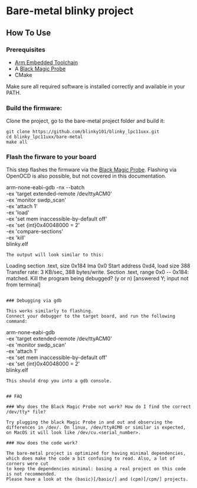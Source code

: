 # Bare-metal blinky project

## How To Use

### Prerequisites

- [Arm Embedded Toolchain](https://developer.arm.com/open-source/gnu-toolchain/gnu-rm/downloads)
- A [Black Magic Probe](https://github.com/blacksphere/blackmagic/wiki)
- CMake

Make sure all required software is installed correctly and available in your PATH.

### Build the firmware:

Clone the project, go to the bare-metal project folder and build it:
```
git clone https://github.com/blinky101/blinky_lpc11uxx.git
cd blinky_lpc11uxx/bare-metal
make all
```

### Flash the firware to your board

This step flashes the firmware via the [Black Magic Probe](https://github.com/blacksphere/blackmagic/wiki). Flashing via OpenOCD is also possible, but not covered in this documentation.

arm-none-eabi-gdb -nx --batch \
-ex 'target extended-remote /dev/ttyACM0' \
-ex 'monitor swdp_scan' \
-ex 'attach 1' \
-ex 'load' \
-ex 'set mem inaccessible-by-default off' \
-ex 'set {int}0x40048000 = 2' \
-ex 'compare-sections' \
-ex 'kill' \
blinky.elf
```
The output will look similar to this:
```
Loading section .text, size 0x184 lma 0x0
Start address 0xd4, load size 388
Transfer rate: 3 KB/sec, 388 bytes/write.
Section .text, range 0x0 -- 0x184: matched.
Kill the program being debugged? (y or n) [answered Y; input not from terminal]

```

### Debugging via gdb

This works similarly to flashing.
Connect your debugger to the target board, and run the following command:
```
arm-none-eabi-gdb \
-ex 'target extended-remote /dev/ttyACM0' \
-ex 'monitor swdp_scan' \
-ex 'attach 1' \
-ex 'set mem inaccessible-by-default off' \
-ex 'set {int}0x40048000 = 2' \
blinky.elf
```
This should drop you into a gdb console.


## FAQ

### Why does the Black Magic Probe not work? How do I find the correct /dev/tty* file?

Try plugging the black Magic Probe in and out and observing the differences in /dev/. On linux, /dev/ttyACM0 or similar is expected, on MacOS it will look like /dev/cu.<serial_number>.

### How does the code work?

The bare-metal project is optimized for having minimal dependencies,
which does make the code a bit confusing to read. Also, a lot of corners were cut
to keep the dependencies minimal: basing a real project on this code is not recommended.
Please have a look at the (basic)[/basic/] and (cpm)[/cpm/] projects.
